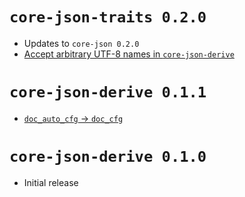 # `core-json-traits 0.2.0`

- Updates to `core-json 0.2.0`
- [Accept arbitrary UTF-8 names in `core-json-derive`](https://github.com/kayabaNerve/core-json/commit/8da9e7371cfc665f1d1cf63b533b21a894b80437)

# `core-json-derive 0.1.1`

- [`doc_auto_cfg` -> `doc_cfg`](https://github.com/kayabaNerve/core-json/commit/775367b8b4ad040ed9973af6f504ceb192683f0a)

# `core-json-derive 0.1.0`

- Initial release
